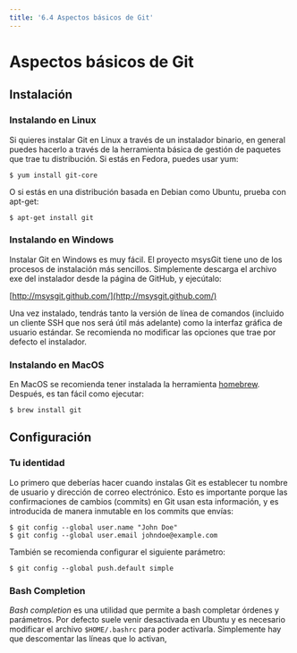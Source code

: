 ```yaml
---
title: '6.4 Aspectos básicos de Git'
---
```


# Aspectos básicos de Git

## Instalación

### Instalando en Linux

Si quieres instalar Git en Linux a través de un instalador binario, en general puedes hacerlo a través de la herramienta básica de gestión de paquetes que trae tu distribución. Si estás en Fedora, puedes usar yum:

    $ yum install git-core

O si estás en una distribución basada en Debian como Ubuntu, prueba con apt-get:

    $ apt-get install git

### Instalando en Windows

Instalar Git en Windows es muy fácil. El proyecto msysGit tiene uno de los procesos de instalación más sencillos. Simplemente descarga el archivo exe del instalador desde la página de GitHub, y ejecútalo:

[http://msysgit.github.com/](http://msysgit.github.com/)

Una vez instalado, tendrás tanto la versión de línea de comandos (incluido un cliente SSH que nos será útil más adelante) como la interfaz gráfica de usuario estándar. Se recomienda no modificar las opciones que trae por defecto el instalador.

### Instalando en MacOS

En MacOS se recomienda tener instalada la herramienta [homebrew](https://brew.sh/). Después, es tan fácil como ejecutar:

    $ brew install git

## Configuración

### Tu identidad

Lo primero que deberías hacer cuando instalas Git es establecer tu nombre de usuario y dirección de correo electrónico. Esto es importante porque las confirmaciones de cambios (commits) en Git usan esta información, y es introducida de manera inmutable en los commits que envías:

    $ git config --global user.name "John Doe"
    $ git config --global user.email johndoe@example.com

También se recomienda configurar el siguiente parámetro:

    $ git config --global push.default simple

### Bash Completion

_Bash completion_ es una utilidad que permite a bash completar órdenes y parámetros. Por defecto suele venir desactivada en Ubuntu y es necesario modificar el archivo `$HOME/.bashrc` para poder activarla. Simplemente hay que descomentar las líneas que lo activan,
